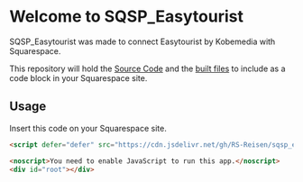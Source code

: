 # Welcome to SQSP_Easytourist

SQSP_Easytourist was made to connect Easytourist by Kobemedia with Squarespace.  

This repository will hold the [Source Code](/app/) and the [built files](/app/build/) to include as a code block in your Squarespace site.

## Usage

Insert this code on your Squarespace site.

```html
<script defer="defer" src="https://cdn.jsdelivr.net/gh/RS-Reisen/sqsp_easytourist/app/build/static/js/main.js"></script>

<noscript>You need to enable JavaScript to run this app.</noscript>
<div id="root"></div>
```
